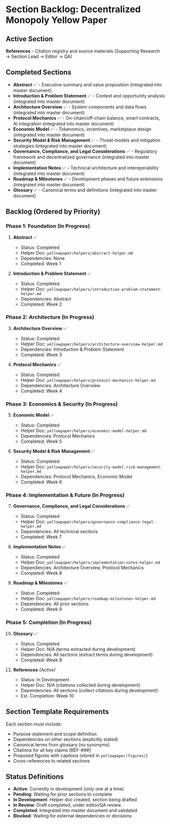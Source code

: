 # Section Backlog: Decentralized Monopoly Yellow Paper

## Active Section
**References** - Citation registry and source materials (Supporting Research → Section Lead → Editor → QA)

## Completed Sections
- **Abstract** ✅ - Executive summary and value proposition (integrated into master document)
- **Introduction & Problem Statement** ✅ - Context and opportunity analysis (integrated into master document)
- **Architecture Overview** ✅ - System components and data flows (integrated into master document)
- **Protocol Mechanics** ✅ - On-chain/off-chain balance, smart contracts, AI integration (integrated into master document)
- **Economic Model** ✅ - Tokenomics, incentives, marketplace design (integrated into master document)
- **Security Model & Risk Management** ✅ - Threat models and mitigation strategies (integrated into master document)
- **Governance, Compliance, and Legal Considerations** ✅ - Regulatory framework and decentralized governance (integrated into master document)
- **Implementation Notes** ✅ - Technical architecture and interoperability (integrated into master document)
- **Roadmap & Milestones** ✅ - Development phases and future extensions (integrated into master document)
- **Glossary** ✅ - Canonical terms and definitions (integrated into master document)

## Backlog (Ordered by Priority)

### Phase 1: Foundation (In Progress)
1. **Abstract** ✅
   - Status: Completed
   - Helper Doc: `yellowpaper/helpers/abstract-helper.md`
   - Dependencies: None
   - Completed: Week 1

2. **Introduction & Problem Statement** ✅
   - Status: Completed
   - Helper Doc: `yellowpaper/helpers/introduction-problem-statement-helper.md`
   - Dependencies: Abstract
   - Completed: Week 2

### Phase 2: Architecture (In Progress)
3. **Architecture Overview** ✅
   - Status: Completed
   - Helper Doc: `yellowpaper/helpers/architecture-overview-helper.md`
   - Dependencies: Introduction & Problem Statement
   - Completed: Week 3

4. **Protocol Mechanics** ✅
   - Status: Completed
   - Helper Doc: `yellowpaper/helpers/protocol-mechanics-helper.md`
   - Dependencies: Architecture Overview
   - Completed: Week 4

### Phase 3: Economics & Security (In Progress)
5. **Economic Model** ✅
   - Status: Completed
   - Helper Doc: `yellowpaper/helpers/economic-model-helper.md`
   - Dependencies: Protocol Mechanics
   - Completed: Week 5

6. **Security Model & Risk Management** ✅
   - Status: Completed
   - Helper Doc: `yellowpaper/helpers/security-model-risk-management-helper.md`
   - Dependencies: Protocol Mechanics, Economic Model
   - Completed: Week 6

### Phase 4: Implementation & Future (In Progress)
7. **Governance, Compliance, and Legal Considerations** ✅
   - Status: Completed
   - Helper Doc: `yellowpaper/helpers/governance-compliance-legal-helper.md`
   - Dependencies: All technical sections
   - Completed: Week 7

8. **Implementation Notes** ✅
   - Status: Completed
   - Helper Doc: `yellowpaper/helpers/implementation-notes-helper.md`
   - Dependencies: Architecture Overview, Protocol Mechanics
   - Completed: Week 8

9. **Roadmap & Milestones** ✅
   - Status: Completed
   - Helper Doc: `yellowpaper/helpers/roadmap-milestones-helper.md`
   - Dependencies: All prior sections
   - Completed: Week 9

### Phase 5: Completion (In Progress)
10. **Glossary** ✅
    - Status: Completed
    - Helper Doc: N/A (terms extracted during development)
    - Dependencies: All sections (extract terms during development)
    - Completed: Week 9

11. **References** *(Active)*
    - Status: In Development
    - Helper Doc: N/A (citations collected during development)
    - Dependencies: All sections (collect citations during development)
    - Est. Completion: Week 10

## Section Template Requirements
Each section must include:
- Purpose statement and scope definition
- Dependencies on other sections (explicitly stated)
- Canonical terms from glossary (no synonyms)
- Citations for all key claims [REF-###]
- Proposed figures with captions (stored in `yellowpaper/figures/`)
- Cross-references to related sections

## Status Definitions
- **Active**: Currently in development (only one at a time)
- **Pending**: Waiting for prior sections to complete
- **In Development**: Helper doc created, section being drafted
- **In Review**: Draft completed, under editor/QA review
- **Completed**: Integrated into master document and validated
- **Blocked**: Waiting for external dependencies or decisions
